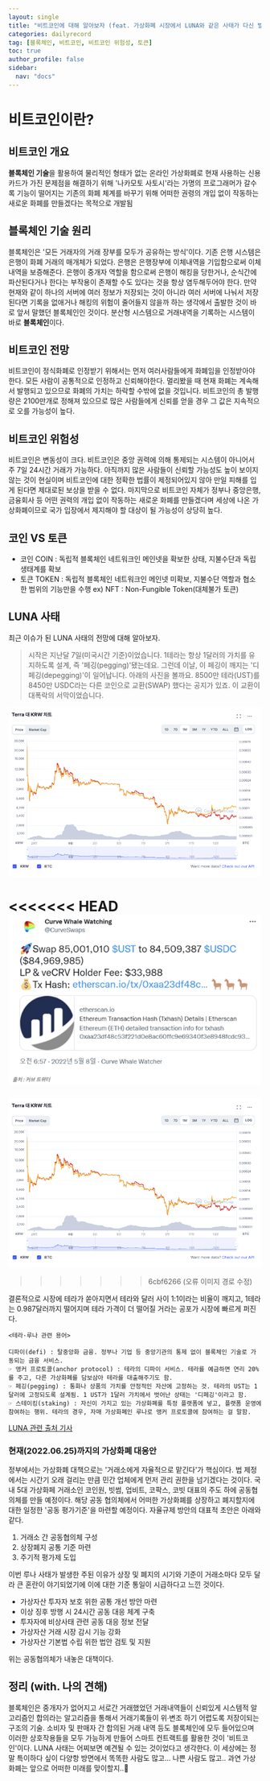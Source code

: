 ```yaml
---
layout: single
title: "비트코인에 대해 알아보자 (feat. 가상화폐 시장에서 LUNA와 같은 사태가 다신 벌어지지 않길 바라며..)"
categories: dailyrecord
tag: [블록체인, 비트코인, 비트코인 위험성, 토큰]
toc: true
author_profile: false
sidebar:
  nav: "docs"
---
```


# 비트코인이란?

## 비트코인 개요

**블록체인 기술**을 활용하여 물리적인 형태가 없는 온라인 가상화폐로 현재 사용하는 신용카드가 가진 문제점을 해결하기 위해 '나카모토 사토시'라는 가명의 프로그래머가 갈수록 기능이 떨어지는 기존의 화폐 체계를 바꾸기 위해 어떠한 권령의 개입 없이 작동하는 새로운 화폐를 만들겠다는 목적으로 개발됨

## 블록체인 기술 원리

블록체인은 '모든 거래자의 거래 장부를 모두가 공유하는 방식'이다.
기존 은행 시스템은 은행이 화폐 거래의 매개체가 되었다. 은행은 은행장부에 이체내역을 기입함으로써
이체 내역을 보증해준다. 은행이 중개자 역할을 함으로써 은행이 해킹을 당한거나, 순식간에 파산된다거나 한다는 부작용이 존재할 수도 있다는 것을 항상 염두해두어야 한다.
만약 현재와 같이 하나의 서버에 여러 정보가 저장되는 것이 아니라 여러 서버에 나눠서 저장된다면 기록을 없애거나 해킹의 위험이 줄어들지 않을까 하는 생각에서 출발한 것이 바로 앞서 말했던 블록체인인 것이다.
분산형 시스템으로 거래내역을 기록하는 시스템이 바로 **블록체인**이다.

## 비트코인 전망

비트코인이 정식화폐로 인정받기 위해서는 먼저 여러사람들에게 화폐임을 인정받아야 한다. 모든 사람이 공통적으로 인정하고 신뢰해야한다. 멀리봤을 때 현재 화폐는 계속해서 발행되고 있으므로 화폐의 가치는 하락할 수밖에 없을 것입니다. 비트코인의
총 발행량은 2100만개로 정해져 있으므로 많은 사람들에게 신뢰를 얻을 경우 그 값은 지속적으로 오를 가능성이 높다.

## 비트코인 위험성

비트코인은 변동성이 크다. 비트코인은 중앙 권력에 의해 통제되는 시스템이 아니어서 주 7일 24시간 거래가 가능하다. 아직까지 많은 사람들이 신뢰할 가능성도 높이 보이지 않는 것이 현실이며 비트코인에 대한 정확한 법률이 제정되어있지 않아 만일 피해를 입게 된다면 제대로된 보상을 받을 수 없다. 마지막으로 비트코인 자체가 정부나 중앙은행, 금융회사 등 어떤 권력의 개입 없이 작동하는 새로운 화폐를 만들겠다며 세상에 나온 가상화폐이므로 국가 입장에서 제지해야 할 대상이 될 가능성이 상당히 높다.

## 코인 VS 토큰

- 코인 COIN : 독립적 블록체인 네트워크인 메인넷을 확보한 상태, 지불수단과 독립생태계를 확보
- 토큰 TOKEN : 독립적 블록체인 네트워크인 메인넷 미확보, 지불수단 역할과 협소한 범위의 기능만을 수행 ex) NFT : Non-Fungible Token(대체불가 토큰)

## LUNA 사태

최근 이슈가 된 LUNA 사태의 전망에 대해 알아보자.

> 시작은 지난달 7일(미국시간 기준)이었습니다. 1테라는 항상 1달러의 가치를 유지하도록 설계, 즉 '페깅(pegging)'됐는데요. 그런데 이날, 이 페깅이 깨지는 '디페깅(depegging)'이 일어납니다.
> 아래의 사진을 볼까요. 8500만 테라(UST)를 8450만 USDC라는 다른 코인으로 교환(SWAP) 했다는 공지가 있죠. 이 교환이 대폭락의 서막이었습니다.

![LUNA_deplation.png](/assets/images/LUNA_deplation.png)

<<<<<<< HEAD
![LUNA_depegging.png](/assets/images/LUNA_depegging.png)
=======
![LUNA_depegging.png](/assets/images/LUNA_deplation.png)
>>>>>>> 6cbf6266 (오류 이미지 경로 수정)

결론적으로 시장에 테라가 쏟아지면서 테라와 달러 사이 1:1이라는 비율이 깨지고, 1테라는 0.987달러까지 떨어지며 테라 가격이 더 떨어질 거라는 공포가 시장에 빠르게 퍼진다.

```
<테라·루나 관련 용어>

디파이(defi) : 탈중앙화 금융. 정부나 기업 등 중앙기관의 통제 없이 블록체인 기술로 가동되는 금융 서비스.
☞ 앵커 프로토콜(anchor protocol) : 테라의 디파이 서비스. 테라를 예금하면 연리 20%를 주고, 다른 가상화폐를 담보삼아 테라를 대출해주기도 함.
☞ 페깅(pegging) : 통화나 상품의 가치를 안정적인 자산에 고정하는 것. 테라의 UST는 1달러에 고정되도록 설계됨. 1 UST가 1달러 가치에서 벗어난 상태는 '디페깅'이라고 함.
☞ 스테이킹(staking) : 자신이 가지고 있는 가상화폐를 특정 플랫폼에 넣고, 플랫폼 운영에 참여하는 행위. 테라의 경우, 자매 가상화폐인 루나로 앵커 프로토콜에 참여하는 걸 말함.
```

[LUNA 관련 출처 기사](https://news.kbs.co.kr/news/view.do?ncd=5478801)

### 현재(2022.06.25)까지의 가상화폐 대응안

정부에서는 가상화폐 대책으로는 '거래소에게 자율적으로 맡긴다'가 핵심이다. 법 제정에서는 시간기 오래 걸리는 만큼 민간 업체에게 먼저 관리 권한을 넘기겠다는 것이다. 국내 5대 가상화페 거래소인 코인원, 빗썸, 업비트, 코팍스, 코빗 대표의 주도 하에 공동협의체를 만들 예정이다. 해당 공동 협의체에서 어떠한 가상화폐를 상장하고 폐지할지에 대한 일정한 '공동 평가기준'을 마련할 예정이다. 자율규제 방안의 대표적 초안은 아래와 같다.

1. 거래소 간 공동협의체 구성
2. 상장폐지 공통 기준 마련
3. 주기적 평가제 도입

이번 루나 사태가 발생한 주된 이유가 상장 및 폐지의 시기와 기준이 거래소마다 모두 달라 큰 혼란이 야기되었기에 이에 대한 기준 통일이 시급하다고 느낀 것이다.

- 가상자산 투자자 보호 위한 공통 개선 방안 마련
- 이상 징후 방행 시 24시간 공동 대응 체계 구축
- 투자자에 비상사태 관련 공동 대응 정보 전달
- 가상자산 거래 시장 감시 기능 강화
- 가상자산 기본법 수립 위한 법안 검토 및 지원

위는 공동협의체가 내놓은 대책이다.

## 정리 (with. 나의 견해)

블록체인은 중개자가 없어지고 서로간 거래했었던 거래내역들이 신뢰있게 시스템적 알고리즘인 합의라는 알고리즘을 통해서 거래기록들이 위∙변조 하기 어렵도록 저장이되는 구조의 기술. 소비자 및 판매자 간 합의된 거래 내역 등도 블록체인에 모두 들어있으며 이러한 상호작용들을 모두 가능하게 만들어 스마트 컨트랙트를 활용한 것이 '비트코인'이다.
LUNA 사태는 어찌보면 예견될 수 있는 것이었다고 생각한다. 이 세상에는 정말 특이하다 싶이 다양항 방면에서 똑똑한 사람도 많고... 나쁜 사람도 많고.. 과연 가상화폐는 앞으로 어떠한 미래를 맞이할지..🧐
